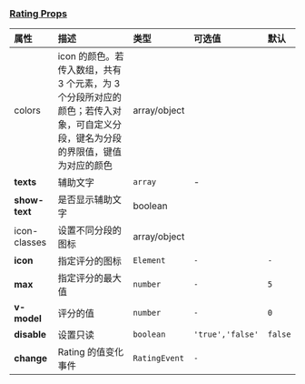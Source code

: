### [Rating Props](https://vue.miaya.art/zh-cn/components/rating#ratingprops)

| 属性          | 描述                                                                                                                            | 类型          | 可选值           | 默认    |
| :------------ | :------------------------------------------------------------------------------------------------------------------------------ | :------------ | :--------------- | :------ |
| colors        | icon 的颜色。若传入数组，共有 3 个元素，为 3 个分段所对应的颜色；若传入对象，可自定义分段，键名为分段的界限值，键值为对应的颜色 | array/object  |                  |         |
| **texts**     | 辅助文字                                                                                                                        | `array`       | -                |         |
| **show-text** | 是否显示辅助文字                                                                                                                | boolean       |                  |         |
| icon-classes  | 设置不同分段的图标                                                                                                              | array/object  |                  |         |
| **icon**      | 指定评分的图标                                                                                                                  | `Element`     | `-`              | `-`     |
| **max**       | 指定评分的最大值                                                                                                                | `number`      | `-`              | `5`     |
| **v-model**   | 评分的值                                                                                                                        | `number`      | `-`              | `0`     |
| **disable**   | 设置只读                                                                                                                        | `boolean`     | `'true','false'` | `false` |
| **change**    | Rating 的值变化事件                                                                                                             | `RatingEvent` | `-`              |         |
